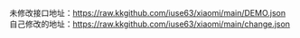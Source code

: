 未修改接口地址：https://raw.kkgithub.com/iuse63/xiaomi/main/DEMO.json<br>
自己修改的地址：https://raw.kkgithub.com/iuse63/xiaomi/main/change.json<br>
